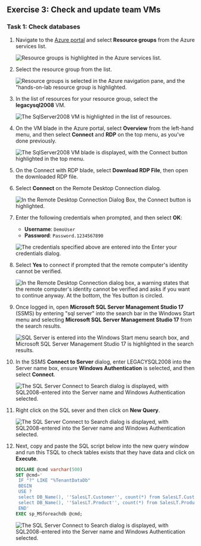 ## Exercise 3: Check and update team VMs

### Task 1: Check databases 

1. Navigate to the [Azure portal](https://portal.azure.com) and select **Resource groups** from the Azure services list.

   ![Resource groups is highlighted in the Azure services list.](media/1.1.png "Azure services")

1. Select the resource group from the list.

   ![Resource groups is selected in the Azure navigation pane, and the "hands-on-lab resource group is highlighted.](./media/1.2.png "Resource groups list")

1. In the list of resources for your resource group, select the **legacysql2008** VM.

   ![The SqlServer2008 VM is highlighted in the list of resources.](media/1.3.png "Resource list")

1. On the VM blade in the Azure portal, select **Overview** from the left-hand menu, and then select **Connect** and **RDP** on the top menu, as you've done previously.

   ![The SqlServer2008 VM blade is displayed, with the Connect button highlighted in the top menu.](./media/1.4.png "Connect to SqlServer2008 VM")

1. On the Connect with RDP blade, select **Download RDP File**, then open the downloaded RDP file.

1. Select **Connect** on the Remote Desktop Connection dialog.

   ![In the Remote Desktop Connection Dialog Box, the Connect button is highlighted.](./media/1.5.png "Remote Desktop Connection dialog")

1. Enter the following credentials when prompted, and then select **OK**:

   - **Username**: `DemoUser`
   - **Password**: `Password.1234567890`

   ![The credentials specified above are entered into the Enter your credentials dialog.](media/1.6.png "Enter your credentials")

1. Select **Yes** to connect if prompted that the remote computer's identity cannot be verified.

   ![In the Remote Desktop Connection dialog box, a warning states that the remote computer's identity cannot be verified and asks if you want to continue anyway. At the bottom, the Yes button is circled.](./media/1.7.png "Remote Desktop Connection dialog")
   
1. Once logged in, open **Microsoft SQL Server Management Studio 17** (SSMS) by entering "sql server" into the search bar in the Windows Start menu and selecting **Microsoft SQL Server Management Studio 17** from the search results.

   ![SQL Server is entered into the Windows Start menu search box, and Microsoft SQL Server Management Studio 17 is highlighted in the search results.](media/1.8.png "Windows start menu search")

1. In the SSMS **Connect to Server** dialog, enter LEGACYSQL2008 into the Server name box, ensure **Windows Authentication** is selected, and then select **Connect**.
  
    ![The SQL Server Connect to Search dialog is displayed, with SQL2008-entered into the Server name and Windows Authentication selected.](media/1.9.png "Connect to Server")
    
1. Right click on the SQL sever and then click on **New Query**.

    ![The SQL Server Connect to Search dialog is displayed, with SQL2008-entered into the Server name and Windows Authentication selected.](media/1.31.png "Connect to Server")

1. Next, copy and paste the SQL script below into the new query window and run this TSQL to check tables exists that they have data and click on **Execute**.

    ```sql
   DECLARE @cmd varchar(500) 
   SET @cmd='
	 IF "?" LIKE "%TenantDataDb"
	 BEGIN
	 USE ?
	 select DB_Name(), ''SalesLT.Customer'', count(*) from SalesLT.Customer;
	 select DB_Name(), ''SalesLT.Product'', count(*) from SalesLT.Product;
	 END' 
   EXEC sp_MSforeachdb @cmd;
    ```
   ![The SQL Server Connect to Search dialog is displayed, with SQL2008-entered into the Server name and Windows Authentication selected.](media/1.32.png "Connect to Server")

